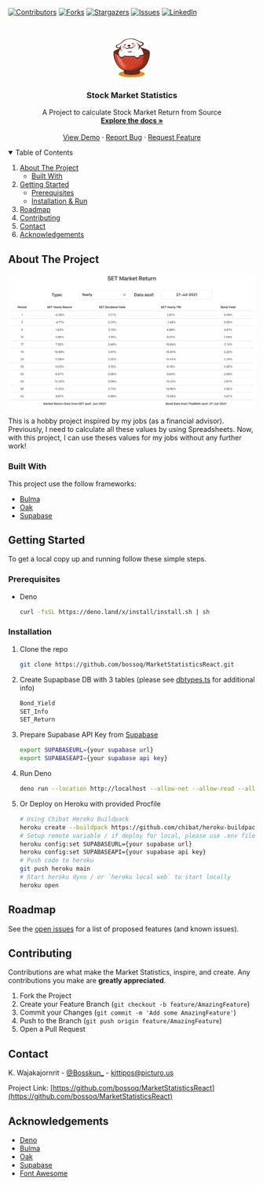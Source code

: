 <!--
*** Thanks for checking out the Best-README-Template. If you have a suggestion
*** that would make this better, please fork the repo and create a pull request
*** or simply open an issue with the tag "enhancement".
*** Thanks again! Now go create something AMAZING! :D
-->

<!-- PROJECT SHIELDS -->
<!--
*** I'm using markdown "reference style" links for readability.
*** Reference links are enclosed in brackets [ ] instead of parentheses ( ).
*** See the bottom of this document for the declaration of the reference variables
*** for contributors-url, forks-url, etc. This is an optional, concise syntax you may use.
*** https://www.markdownguide.org/basic-syntax/#reference-style-links
-->
[![Contributors][contributors-shield]][contributors-url]
[![Forks][forks-shield]][forks-url]
[![Stargazers][stars-shield]][stars-url]
[![Issues][issues-shield]][issues-url]
[![LinkedIn][linkedin-shield]][linkedin-url]

<!-- PROJECT LOGO -->
<br />
<p align="center">
  <a href="https://github.com/bossoq/MarketStatisticsReact">
    <img src="images/logo.png" alt="Logo" width="80" height="80">
  </a>

  <h3 align="center">Stock Market Statistics</h3>

  <p align="center">
    A Project to calculate Stock Market Return from Source
    <br />
    <a href="https://github.com/bossoq/MarketStatisticsReact"><strong>Explore the docs »</strong></a>
    <br />
    <br />
    <a href="https://setmarketstatistics.herokuapp.com">View Demo</a>
    ·
    <a href="https://github.com/bossoq/MarketStatisticsReact/issues">Report Bug</a>
    ·
    <a href="https://github.com/bossoq/MarketStatisticsReact/issues">Request Feature</a>
  </p>
</p>

<!-- TABLE OF CONTENTS -->
<details open="open">
  <summary>Table of Contents</summary>
  <ol>
    <li>
      <a href="#about-the-project">About The Project</a>
      <ul>
        <li><a href="#built-with">Built With</a></li>
      </ul>
    </li>
    <li>
      <a href="#getting-started">Getting Started</a>
      <ul>
        <li><a href="#prerequisites">Prerequisites</a></li>
        <li><a href="#installation">Installation & Run</a></li>
      </ul>
    </li>
    <li><a href="#roadmap">Roadmap</a></li>
    <li><a href="#contributing">Contributing</a></li>
    <li><a href="#contact">Contact</a></li>
    <li><a href="#acknowledgements">Acknowledgements</a></li>
  </ol>
</details>

<!-- ABOUT THE PROJECT -->
## About The Project

[![Product Name Screen Shot][product-screenshot]](https://setmarketstatistics.herokuapp.com)

This is a hobby project inspired by my jobs (as a financial advisor). Previously, I need to calculate all these values by using Spreadsheets. Now, with this project, I can use theses values for my jobs without any further work!

### Built With

This project use the follow frameworks:

* [Bulma](https://bulma.dev)
* [Oak](https://oakserver.github.io/oak/)
* [Supabase](https://supabase.io)

<!-- GETTING STARTED -->
## Getting Started

To get a local copy up and running follow these simple steps.

### Prerequisites

* Deno

  ```sh
  curl -fsSL https://deno.land/x/install/install.sh | sh
  ```

### Installation

1. Clone the repo

   ```sh
   git clone https://github.com/bossoq/MarketStatisticsReact.git
   ```

2. Create Supapbase DB with 3 tables (please see [dbtypes.ts](https://github.com/bossoq/MarketStatisticsReact/blob/main/interfaces/dbtypes.ts) for additional info)

   ```sh
   Bond_Yield
   SET_Info
   SET_Return
   ```

3. Prepare Supabase API Key from [Supabase](https://supabase.io)

   ```sh
   export SUPABASEURL={your supabase url}
   export SUPABASEAPI={your supabase api key}
   ```

4. Run Deno

   ```sh
   deno run --location http://localhost --allow-net --allow-read --allow-env --cached-only index.ts
   ```

5. Or Deploy on Heroku with provided Procfile

   ```sh
   # Using Chibat Heroku Buildpack
   heroku create --buildpack https://github.com/chibat/heroku-buildpack-deno.git
   # Setup remote variable / if deploy for local, please use .env file instead
   heroku config:set SUPABASEURL={your supabase url}
   heroku config:set SUPABASEAPI={your supabase api key}
   # Push code to heroku
   git push heroku main
   # Start heroku dyno / or `heroku local web` to start locally
   heroku open
   ```

<!-- ROADMAP -->
## Roadmap

See the [open issues](https://github.com/bossoq/MarketStatisticsReact/issues) for a list of proposed features (and known issues).

<!-- CONTRIBUTING -->
## Contributing

Contributions are what make the Market Statistics, inspire, and create. Any contributions you make are **greatly appreciated**.

1. Fork the Project
2. Create your Feature Branch (`git checkout -b feature/AmazingFeature`)
3. Commit your Changes (`git commit -m 'Add some AmazingFeature'`)
4. Push to the Branch (`git push origin feature/AmazingFeature`)
5. Open a Pull Request

<!-- CONTACT -->
## Contact

K. Wajakajornrit - [@Bosskun_](https://twitter.com/Bosskun_) - kittipos@picturo.us

Project Link: [https://github.com/bossoq/MarketStatisticsReact](https://github.com/bossoq/MarketStatisticsReact)

<!-- ACKNOWLEDGEMENTS -->
## Acknowledgements

* [Deno](https://deno.land)
* [Bulma](https://bulma.dev)
* [Oak](https://oakserver.github.io/oak/)
* [Supabase](https://supabase.io)
* [Font Awesome](https://fontawesome.com)

<!-- MARKDOWN LINKS & IMAGES -->
<!-- https://www.markdownguide.org/basic-syntax/#reference-style-links -->
[contributors-shield]: https://img.shields.io/github/contributors/bossoq/MarketStatisticsReact.svg?style=for-the-badge
[contributors-url]: https://github.com/bossoq/MarketStatisticsReact/graphs/contributors
[forks-shield]: https://img.shields.io/github/forks/bossoq/MarketStatisticsReact.svg?style=for-the-badge
[forks-url]: https://github.com/bossoq/MarketStatisticsReact/network/members
[stars-shield]: https://img.shields.io/github/stars/bossoq/MarketStatisticsReact.svg?style=for-the-badge
[stars-url]: https://github.com/bossoq/MarketStatisticsReact/stargazers
[issues-shield]: https://img.shields.io/github/issues/bossoq/MarketStatisticsReact.svg?style=for-the-badge
[issues-url]: https://github.com/bossoq/MarketStatisticsReact/issues
[linkedin-shield]: https://img.shields.io/badge/-LinkedIn-black.svg?style=for-the-badge&logo=linkedin&colorB=555
[linkedin-url]: https://linkedin.com/in/kittiposw
[product-screenshot]: images/screenshot.jpg